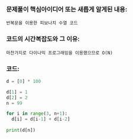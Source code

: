 ### 문제풀이 핵심아이디어 또는 새롭게 알게된 내용: 
    반복문을 이용한 피보나치 수열 코드
    
### 코드의 시간복잡도와 그 이유:
    마찬가지로 다이나믹 프로그래밍을 이용했으므로 O(N)


### 코드:
```python
d = [0] * 100

d[1] = 1
d[2] = 2
n = 99

for i in range(3, n+1):
  d[i] = d[i-1] + d[i-2]
  
print(d[n])
```
